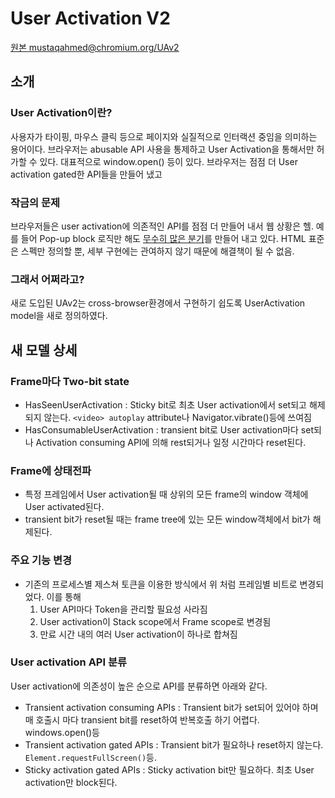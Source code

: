 # User Activation V2
[원본 mustaqahmed@chromium.org/UAv2](https://github.com/mustaqahmed/user-activation-v2)
## 소개
### User Activation이란?
사용자가 타이핑, 마우스 클릭 등으로 페이지와 실질적으로 인터랙션 중임을 의미하는 용어이다.
브라우저는 abusable API 사용을 통제하고 User Activation을 통해서만 허가할 수 있다. 대표적으로 window.open() 등이 있다. 브라우저는 점점 더 User activation gated한 API들을 만들어 냈고
### 작금의 문제
브라우저들은 user activation에 의존적인 API를 점점 더 만들어 내서 웹 상황은 헬. 예를 들어 Pop-up block 로직만 해도 [무수히 많은 분기](https://docs.google.com/document/d/1hYRTEkfWDl-KO4Y6cG469FBC3nyBy9_SYItZ1EEsXUA/edit)를 만들어 내고 있다.
HTML 표준은 스펙만 정의할 뿐, 세부 구현에는 관여하지 않기 때문에 해결책이 될 수 없음.
### 그래서 어쩌라고?
새로 도입된 UAv2는 cross-browser환경에서 구현하기 쉽도록 UserActivation model을 새로 정의하였다.

## 새 모델 상세
### Frame마다 Two-bit state
- HasSeenUserActivation : Sticky bit로 최초 User activation에서 set되고 해제되지 않는다. ```<video> autoplay``` attribute나 Navigator.vibrate()등에 쓰여짐
- HasConsumableUserActivation : transient bit로 User activation마다 set되나 Activation consuming API에 의해 rest되거나 일정 시간마다 reset된다.
### Frame에 상태전파
- 특정 프레임에서 User activation될 때 상위의 모든 frame의 window 객체에 User activated된다.
- transient bit가 reset될 때는 frame tree에 있는 모든 window객체에서 bit가 해제된다.
### 주요 기능 변경
- 기존의 프로세스별 제스쳐 토큰을 이용한 방식에서 위 처럼 프레임별 비트로 변경되었다. 이를 통해
    1. User API마다 Token을 관리할 필요성 사라짐
    2. User activation이 Stack scope에서 Frame scope로 변경됨
    3. 만료 시간 내의 여러 User activation이 하나로 합쳐짐
### User activation API 분류
User activation에 의존성이 높은 순으로 API를 분류하면 아래와 같다.
- Transient activation consuming APIs : Transient bit가 set되어 있어야 하며 매 호출시 마다 transient bit를 reset하여 반복호출 하기 어렵다. windows.open()등
- Transient activation gated APIs : Transient bit가 필요하나 reset하지 않는다. ```Element.requestFullScreen()```등.
- Sticky activation gated APIs : Sticky activation bit만 필요하다. 최초 User activation만 block된다.
